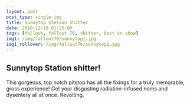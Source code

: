 ```yaml
---
layout: post
post_type: single-img
title: Sunnytop Station Shitter
date: 2018-12-18 01:25:00
tags: [fallout, fallout 76, shitter, best in show]
img1: /img/fallout76/sunnytop1.jpg
img1_rollover: /img/fallout76/sunnytop2.jpg
---
```

## Sunnytop Station shitter!

This gorgeous, top notch pitstop has all the fixings for a truly memorable, gross experience! Get your disgusting radiation-infused noms and dysentery all at once. Revolting.
